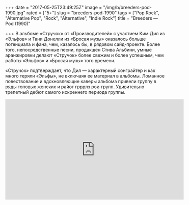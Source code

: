 +++
date = "2017-05-25T23:49:25Z"
image = "/img/b/breeders-pod-1990.jpg"
rated = ["5⋆"]
slug = "breeders-pod-1990"
tags = ["Pop Rock", "Alternative Pop", "Rock", "Alternative", "Indie Rock"]
title = "Breeders — Pod (1990)"

+++
В альбоме «Стручок» от «Производителей» с участием Ким Дил из «Эльфов» и Тани Донелли из «Бросая музы» оказалось больше потенциала и фана, чем, казалось бы, в рядовом сайд-проекте. Более того, непосредственные песни, продакшен Стива Альбини, умные аранжировки делают «Стручок» более свежим и более успешным, чем работы «Эльфов» и «Бросая музы» того времени. 

«Стручок» подтверждает, что Дил — характерный сонграйтер и как много теряли «Эльфы», не включаяя ее материал в альбомы. Ломанное повествование и вдохновляющие каверы альбома привели группу в ряды топовых женских и райот грррлз рок-групп. Удивительно трепетный дебют самого искреннего периода группы.

<iframe width="560" height="315" src="https://www.youtube.com/embed/NhCO_5U2rNI" frameborder="0" allowfullscreen></iframe>